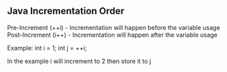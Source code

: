 ## Java Incrementation Order
Pre-Increment (++i) - Incrementation will happen before the variable usage
Post-Increment (i++) - Incrementation will happen after the variable usage

Example:
int i = 1;
int j = ++i;

In the example i will increment to 2 then store it to j